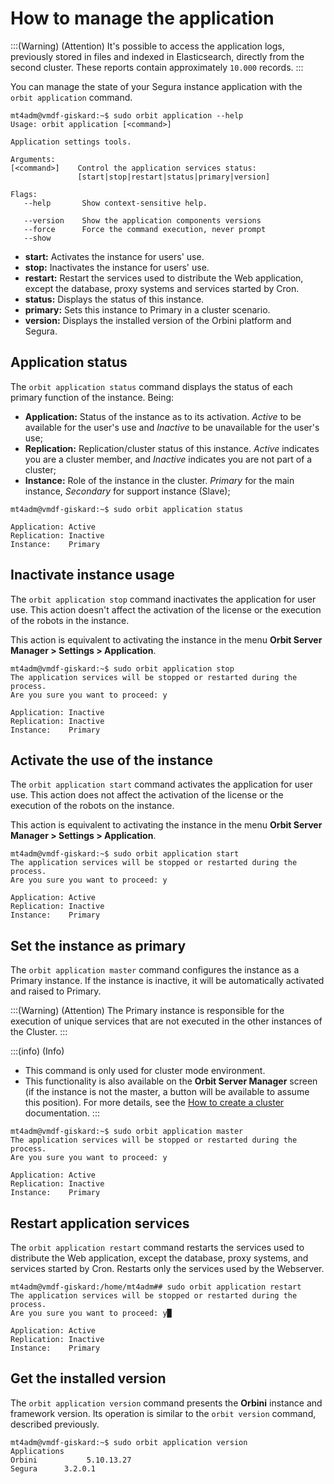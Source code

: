 # How to manage the application

:::(Warning) (Attention)
 It's possible to access the application logs, previously stored in files and indexed in Elasticsearch, directly from the second cluster. These reports contain approximately `10.000` records.
:::

You can manage the state of your Segura instance application with the `orbit application` command.

```shell
mt4adm@vmdf-giskard:~$ sudo orbit application --help
Usage: orbit application [<command>]

Application settings tools.

Arguments:
[<command>]    Control the application services status:
               [start|stop|restart|status|primary|version]

Flags:
   --help       Show context-sensitive help.

   --version    Show the application components versions
   --force      Force the command execution, never prompt
   --show
```
 
* **start:** Activates the instance for users' use.  
* **stop:** Inactivates the instance for users' use.  
* **restart:** Restart the services used to distribute the Web application, except the database, proxy systems and services started by Cron.  
* **status:** Displays the status of this instance.  
* **primary:** Sets this instance to Primary in a cluster scenario.  
* **version:** Displays the installed version of the Orbini platform and Segura.

## Application status

The `orbit application status` command displays the status of each primary function of the instance. Being:

* **Application:** Status of the instance as to its activation. *Active* to be available for the user's use and *Inactive* to be unavailable for the user's use;  
* **Replication:** Replication/cluster status of this instance. *Active* indicates you are a cluster member, and *Inactive* indicates you are not part of a cluster;  
* **Instance:** Role of the instance in the cluster. *Primary* for the main instance, *Secondary* for support instance (Slave);

```shell
mt4adm@vmdf-giskard:~$ sudo orbit application status

Application: Active
Replication: Inactive
Instance:    Primary
```

## Inactivate instance usage

The `orbit application stop` command inactivates the application for user use. This action doesn't affect the activation of the license or the execution of the robots in the instance.

This action is equivalent to activating the instance in the menu **Orbit Server Manager \> Settings \> Application**.

```Text
mt4adm@vmdf-giskard:~$ sudo orbit application stop
The application services will be stopped or restarted during the process.
Are you sure you want to proceed: y

Application: Inactive
Replication: Inactive
Instance:    Primary
```

## Activate the use of the instance

The `orbit application start` command activates the application for user use. This action does not affect the activation of the license or the execution of the robots on the instance.

This action is equivalent to activating the instance in the menu **Orbit Server Manager \> Settings \> Application**.


```shell
mt4adm@vmdf-giskard:~$ sudo orbit application start
The application services will be stopped or restarted during the process.
Are you sure you want to proceed: y

Application: Active
Replication: Inactive
Instance:    Primary
```

## Set the instance as primary

The `orbit application master` command configures the instance as a Primary instance. If the instance is inactive, it will be automatically activated and raised to Primary.

:::(Warning) (Attention)
The Primary instance is responsible for the execution of unique services that are not executed in the other instances of the Cluster. 
:::

:::(info) (Info)
- This command is only used for cluster mode environment.
- This functionality is also available on the **Orbit Server Manager** screen (if the instance is not the master, a button will be available to assume this position). For more details, see the [How to create a cluster](/v4/docs/installation-data-replication-how-to-create-a-cluster) documentation.
:::


```shell
mt4adm@vmdf-giskard:~$ sudo orbit application master
The application services will be stopped or restarted during the process.
Are you sure you want to proceed: y

Application: Active
Replication: Inactive
Instance:    Primary
```

## Restart application services

The `orbit application restart` command restarts the services used to distribute the Web application, except the database, proxy systems, and services started by Cron. Restarts only the services used by the Webserver.


```shell
mt4adm@vmdf-giskard:/home/mt4adm## sudo orbit application restart
The application services will be stopped or restarted during the process.
Are you sure you want to proceed: y█

Application: Active
Replication: Inactive
Instance:    Primary
```

## Get the installed version

The `orbit application version` command presents the **Orbini** instance and framework version. Its operation is similar to the `orbit version` command, described previously.

```shell
mt4adm@vmdf-giskard:~$ sudo orbit application version
Applications
Orbini           5.10.13.27
Segura      3.2.0.1
```

